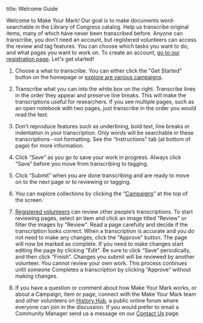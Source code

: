 title: Welcome Guide

Welcome to Make Your Mark! Our goal is to make documents word-searchable in the Library of Congress catalog. Help us transcribe original items, many of which have never been transcribed before. Anyone can transcribe, you don’t need an account, but registered volunteers can access the review and tag features. You can choose which tasks you want to do, and what pages you want to work on. To create an account, [go to our registration page](/account/register). Let's get started!

1. Choose a what to transcribe. You can either click the "Get Started" button on the homepage or [explore are various campaigns](/campaigns).

2. Transcribe what you can into the white box on the right. Transcribe lines in the order they appear and preserve line breaks. This will make the transcriptions useful for researchers. If you see multiple pages, such as an open notebook with two pages, just transcribe in the order you would read the text.

3. Don’t reproduce features such as underlining, bold text, line breaks or indentation in your transcription. Only words will be searchable in these transcriptions--not formatting. See the “Instructions” tab (at bottom of page) for more information.

4. Click “Save” as you go to save your work in progress. Always click “Save” before you move from transcribing to tagging.

5. Click “Submit” when you are done transcribing and are ready to move on to the next page or to reviewing or tagging.

6. You can explore collections by clicking the “[Campaigns](/campaigns)” at the top of the screen.

7. [Registered volunteers](/account/register) can review other people’s transcriptions. To start reviewing pages, select an item and click an image titled “Review” or filter the images by "Review". Read a page carefully and decide if the transcription looks correct. When a transcription is accurate and you do not need to make any changes, click the "Approve" button. The page will now be marked as complete. If you need to make changes start editing the page by clicking "Edit". Be sure to click “Save” periodically, and then click “Finish”. Changes you submit will be reviewed by another volunteer. You cannot review your own work. This process continues until someone Completes a transcription by clicking “Approve” without making changes.

8. If you have a question or comment about how Make Your Mark works, or about a Campaign, item or page, connect with the Make Your Mark team and other volunteers on [History Hub](https://historyhub.history.gov/community/make-your-mark/), a public online forum where everyone can join in the discussion. If you would prefer to email a Community Manager send us a message on our [Contact Us](/contact/) page.
